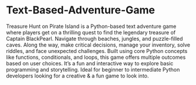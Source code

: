 # Text-Based-Adventure-Game
Treasure Hunt on Pirate Island is a Python-based text adventure game where players get on a thrilling quest to find the legendary treasure of Captain BlackPearl. Navigate through beaches, jungles, and puzzle-filled caves. Along the way, make critical decisions, manage your inventory, solve riddles, and face unexpected challenges. Built using core Python concepts like functions, conditionals, and loops, this game offers multiple outcomes based on user choices. It’s a fun and interactive way to explore basic programming and storytelling. Ideal for beginner to intermediate Python developers looking for a creative & a fun game to look into.
